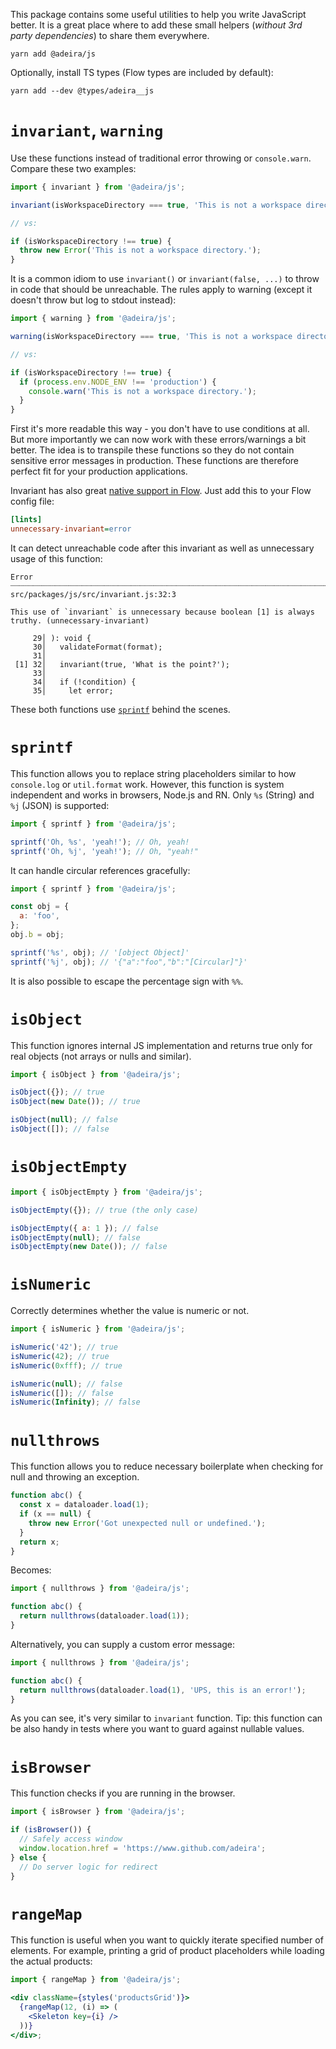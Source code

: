 This package contains some useful utilities to help you write JavaScript better. It is a great place where to add these small helpers (_without 3rd party dependencies_) to share them everywhere.

```text
yarn add @adeira/js
```

Optionally, install TS types (Flow types are included by default):

```text
yarn add --dev @types/adeira__js
```

# `invariant`, `warning`

Use these functions instead of traditional error throwing or `console.warn`. Compare these two examples:

```js
import { invariant } from '@adeira/js';

invariant(isWorkspaceDirectory === true, 'This is not a workspace directory.');

// vs:

if (isWorkspaceDirectory !== true) {
  throw new Error('This is not a workspace directory.');
}
```

It is a common idiom to use `invariant()` or `invariant(false, ...)` to throw in code that should be unreachable. The rules apply to warning (except it doesn't throw but log to stdout instead):

```js
import { warning } from '@adeira/js';

warning(isWorkspaceDirectory === true, 'This is not a workspace directory.');

// vs:

if (isWorkspaceDirectory !== true) {
  if (process.env.NODE_ENV !== 'production') {
    console.warn('This is not a workspace directory.');
  }
}
```

First it's more readable this way - you don't have to use conditions at all. But more importantly we can now work with these errors/warnings a bit better. The idea is to transpile these functions so they do not contain sensitive error messages in production. These functions are therefore perfect fit for your production applications.

Invariant has also great [native support in Flow](https://flow.org/en/docs/linting/rule-reference/#toc-unnecessary-invariant). Just add this to your Flow config file:

```ini
[lints]
unnecessary-invariant=error
```

It can detect unreachable code after this invariant as well as unnecessary usage of this function:

```text
Error ┈┈┈┈┈┈┈┈┈┈┈┈┈┈┈┈┈┈┈┈┈┈┈┈┈┈┈┈┈┈┈┈┈┈┈┈┈┈┈┈┈┈┈┈┈┈┈┈┈┈┈┈┈┈┈┈┈┈┈┈┈┈┈┈┈┈┈┈┈┈┈┈┈┈┈┈ src/packages/js/src/invariant.js:32:3

This use of `invariant` is unnecessary because boolean [1] is always truthy. (unnecessary-invariant)

     29│ ): void {
     30│   validateFormat(format);
     31│
 [1] 32│   invariant(true, 'What is the point?');
     33│
     34│   if (!condition) {
     35│     let error;
```

These both functions use [`sprintf`](#sprintf) behind the scenes.

# `sprintf`

This function allows you to replace string placeholders similar to how `console.log` or `util.format` work. However, this function is system independent and works in browsers, Node.js and RN. Only `%s` (String) and `%j` (JSON) is supported:

```js
import { sprintf } from '@adeira/js';

sprintf('Oh, %s', 'yeah!'); // Oh, yeah!
sprintf('Oh, %j', 'yeah!'); // Oh, "yeah!"
```

It can handle circular references gracefully:

```js
import { sprintf } from '@adeira/js';

const obj = {
  a: 'foo',
};
obj.b = obj;

sprintf('%s', obj); // '[object Object]'
sprintf('%j', obj); // '{"a":"foo","b":"[Circular]"}'
```

It is also possible to escape the percentage sign with `%%`.

# `isObject`

This function ignores internal JS implementation and returns true only for real objects (not arrays or nulls and similar).

```js
import { isObject } from '@adeira/js';

isObject({}); // true
isObject(new Date()); // true

isObject(null); // false
isObject([]); // false
```

# `isObjectEmpty`

```js
import { isObjectEmpty } from '@adeira/js';

isObjectEmpty({}); // true (the only case)

isObjectEmpty({ a: 1 }); // false
isObjectEmpty(null); // false
isObjectEmpty(new Date()); // false
```

# `isNumeric`

Correctly determines whether the value is numeric or not.

```js
import { isNumeric } from '@adeira/js';

isNumeric('42'); // true
isNumeric(42); // true
isNumeric(0xfff); // true

isNumeric(null); // false
isNumeric([]); // false
isNumeric(Infinity); // false
```

# `nullthrows`

This function allows you to reduce necessary boilerplate when checking for null and throwing an exception.

```js
function abc() {
  const x = dataloader.load(1);
  if (x == null) {
    throw new Error('Got unexpected null or undefined.');
  }
  return x;
}
```

Becomes:

```js
import { nullthrows } from '@adeira/js';

function abc() {
  return nullthrows(dataloader.load(1));
}
```

Alternatively, you can supply a custom error message:

```js
import { nullthrows } from '@adeira/js';

function abc() {
  return nullthrows(dataloader.load(1), 'UPS, this is an error!');
}
```

As you can see, it's very similar to `invariant` function. Tip: this function can be also handy in tests where you want to guard against nullable values.

# `isBrowser`

This function checks if you are running in the browser.

```js
import { isBrowser } from '@adeira/js';

if (isBrowser()) {
  // Safely access window
  window.location.href = 'https://www.github.com/adeira';
} else {
  // Do server logic for redirect
}
```

# `rangeMap`

This function is useful when you want to quickly iterate specified number of elements. For example, printing a grid of product placeholders while loading the actual products:

```jsx
import { rangeMap } from '@adeira/js';

<div className={styles('productsGrid')}>
  {rangeMap(12, (i) => (
    <Skeleton key={i} />
  ))}
</div>;
```
